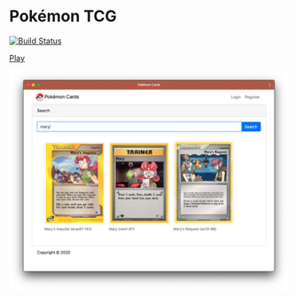 # Pokémon TCG

[![Build Status](https://travis-ci.org/jonathan-meyer/pok-e-mon.svg?branch=master)](https://travis-ci.org/jonathan-meyer/pok-e-mon)

[Play](https://pok-e-mon.herokuapp.com/)

![screenshot](pok-e-mon.png)
